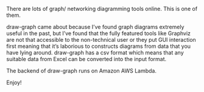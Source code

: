 There are lots of graph/ networking diagramming tools online. This is one of them.

draw-graph came about because I’ve found graph diagrams extremely useful in the past, but I’ve found that the fully featured tools like Graphviz are not that accessible to the non-technical user or they put GUI interaction first meaning that it’s laborious to constructs diagrams from data that you have lying around. draw-graph has a csv format which means that any suitable data from Excel can be converted into the input format.

The backend of draw-graph runs on Amazon AWS Lambda.

Enjoy!